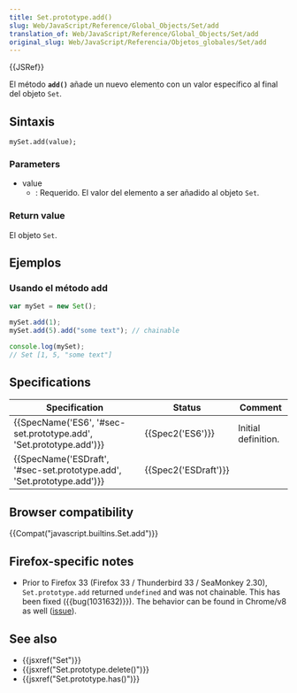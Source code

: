 ```yaml
---
title: Set.prototype.add()
slug: Web/JavaScript/Reference/Global_Objects/Set/add
translation_of: Web/JavaScript/Reference/Global_Objects/Set/add
original_slug: Web/JavaScript/Referencia/Objetos_globales/Set/add
---
```

{{JSRef}}

El método **`add()`** añade un nuevo elemento con un valor específico al final del objeto `Set`.

## Sintaxis

```
mySet.add(value);
```

### Parameters

- value
  - : Requerido. El valor del elemento a ser añadido al objeto `Set`.

### Return value

El objeto `Set`.

## Ejemplos

### Usando el método add

```js
var mySet = new Set();

mySet.add(1);
mySet.add(5).add("some text"); // chainable

console.log(mySet);
// Set [1, 5, "some text"]
```

## Specifications

| Specification                                                                                | Status                       | Comment             |
| -------------------------------------------------------------------------------------------- | ---------------------------- | ------------------- |
| {{SpecName('ES6', '#sec-set.prototype.add', 'Set.prototype.add')}}     | {{Spec2('ES6')}}         | Initial definition. |
| {{SpecName('ESDraft', '#sec-set.prototype.add', 'Set.prototype.add')}} | {{Spec2('ESDraft')}} |                     |

## Browser compatibility

{{Compat("javascript.builtins.Set.add")}}

## Firefox-specific notes

- Prior to Firefox 33 (Firefox 33 / Thunderbird 33 / SeaMonkey 2.30), `Set.prototype.add` returned `undefined` and was not chainable. This has been fixed ({{bug(1031632)}}). The behavior can be found in Chrome/v8 as well ([issue](https://code.google.com/p/v8/issues/detail?id=3410)).

## See also

- {{jsxref("Set")}}
- {{jsxref("Set.prototype.delete()")}}
- {{jsxref("Set.prototype.has()")}}
